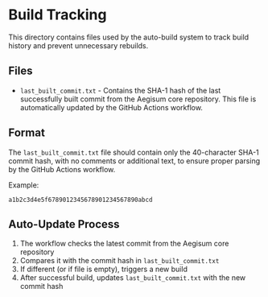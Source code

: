 # Build Tracking

This directory contains files used by the auto-build system to track build history and prevent unnecessary rebuilds.

## Files

- `last_built_commit.txt` - Contains the SHA-1 hash of the last successfully built commit from the Aegisum core repository. This file is automatically updated by the GitHub Actions workflow.

## Format

The `last_built_commit.txt` file should contain only the 40-character SHA-1 commit hash, with no comments or additional text, to ensure proper parsing by the GitHub Actions workflow.

Example:
```
a1b2c3d4e5f6789012345678901234567890abcd
```

## Auto-Update Process

1. The workflow checks the latest commit from the Aegisum core repository
2. Compares it with the commit hash in `last_built_commit.txt`
3. If different (or if file is empty), triggers a new build
4. After successful build, updates `last_built_commit.txt` with the new commit hash